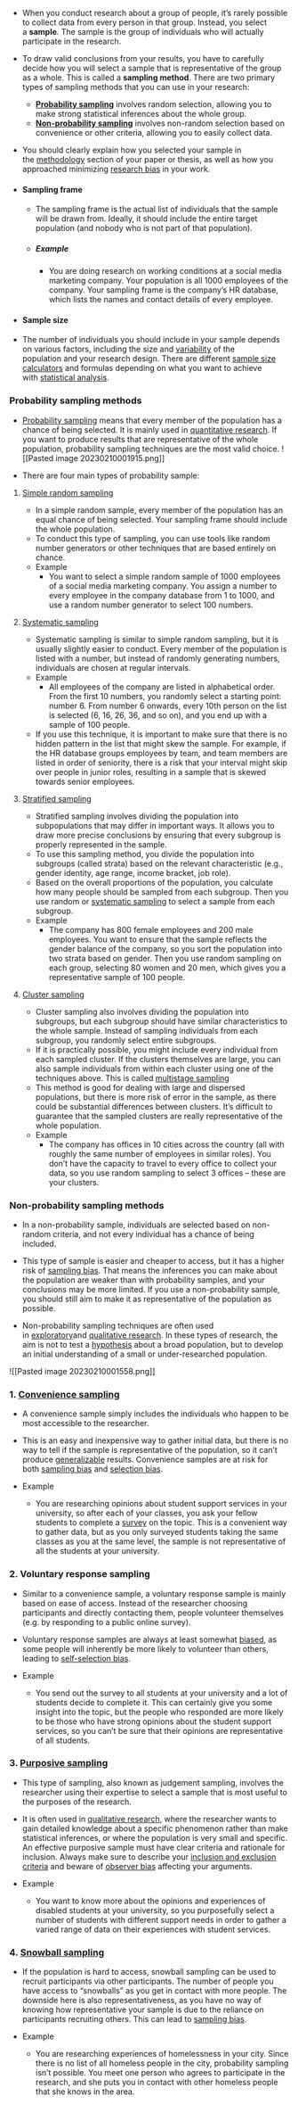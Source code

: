 - When you conduct research about a group of people, it’s rarely possible to collect data from every person in that group. Instead, you select a **sample**. The sample is the group of individuals who will actually participate in the research.

- To draw valid conclusions from your results, you have to carefully decide how you will select a sample that is representative of the group as a whole. This is called a **sampling method**. There are two primary types of sampling methods that you can use in your research:

	- **[Probability sampling](https://www.scribbr.com/methodology/probability-sampling/)** involves random selection, allowing you to make strong statistical inferences about the whole group.
	- **[Non-probability sampling](https://www.scribbr.com/methodology/non-probability-sampling/)** involves non-random selection based on convenience or other criteria, allowing you to easily collect data.

- You should clearly explain how you selected your sample in the [methodology](https://www.scribbr.com/dissertation/methodology/) section of your paper or thesis, as well as how you approached minimizing [research bias](https://www.scribbr.com/faq-category/research-bias/) in your work.
- #### Sampling frame
	- The sampling frame is the actual list of individuals that the sample will be drawn from. Ideally, it should include the entire target population (and nobody who is not part of that population).

	- ##### Example
		- You are doing research on working conditions at a social media marketing company. Your population is all 1000 employees of the company. Your sampling frame is the company’s HR database, which lists the names and contact details of every employee.

- #### Sample size
- The number of individuals you should include in your sample depends on various factors, including the size and [variability](https://www.scribbr.com/statistics/variability/) of the population and your research design. There are different [sample size calculators](https://www.ai-therapy.com/psychology-statistics/sample-size-calculator) and formulas depending on what you want to achieve with [statistical analysis](https://www.scribbr.com/category/statistics/).

### Probability sampling methods
- [Probability sampling](https://www.scribbr.com/methodology/probability-sampling/) means that every member of the population has a chance of being selected. It is mainly used in [quantitative research](https://www.scribbr.com/methodology/quantitative-research/). If you want to produce results that are representative of the whole population, probability sampling techniques are the most valid choice.
![[Pasted image 20230210001915.png]]

- There are four main types of probability sample:
1. [Simple random sampling](https://www.scribbr.com/methodology/simple-random-sampling/)
	- In a simple random sample, every member of the population has an equal chance of being selected. Your sampling frame should include the whole population.
	- To conduct this type of sampling, you can use tools like random number generators or other techniques that are based entirely on chance.
	- Example
		- You want to select a simple random sample of 1000 employees of a social media marketing company. You assign a number to every employee in the company database from 1 to 1000, and use a random number generator to select 100 numbers.
2. [Systematic sampling](https://www.scribbr.com/methodology/systematic-sampling/)

	- Systematic sampling is similar to simple random sampling, but it is usually slightly easier to conduct. Every member of the population is listed with a number, but instead of randomly generating numbers, individuals are chosen at regular intervals.
	- Example
		- All employees of the company are listed in alphabetical order. From the first 10 numbers, you randomly select a starting point: number 6. From number 6 onwards, every 10th person on the list is selected (6, 16, 26, 36, and so on), and you end up with a sample of 100 people.
	- If you use this technique, it is important to make sure that there is no hidden pattern in the list that might skew the sample. For example, if the HR database groups employees by team, and team members are listed in order of seniority, there is a risk that your interval might skip over people in junior roles, resulting in a sample that is skewed towards senior employees.

3. [Stratified sampling](https://www.scribbr.com/methodology/stratified-sampling/)
	- Stratified sampling involves dividing the population into subpopulations that may differ in important ways. It allows you to draw more precise conclusions by ensuring that every subgroup is properly represented in the sample.
	- To use this sampling method, you divide the population into subgroups (called strata) based on the relevant characteristic (e.g., gender identity, age range, income bracket, job role).
	- Based on the overall proportions of the population, you calculate how many people should be sampled from each subgroup. Then you use random or [systematic sampling](https://www.scribbr.com/methodology/systematic-sampling/) to select a sample from each subgroup.
	- Example
		- The company has 800 female employees and 200 male employees. You want to ensure that the sample reflects the gender balance of the company, so you sort the population into two strata based on gender. Then you use random sampling on each group, selecting 80 women and 20 men, which gives you a representative sample of 100 people.

4. [Cluster sampling](https://www.scribbr.com/methodology/cluster-sampling/)
	- Cluster sampling also involves dividing the population into subgroups, but each subgroup should have similar characteristics to the whole sample. Instead of sampling individuals from each subgroup, you randomly select entire subgroups.
	- If it is practically possible, you might include every individual from each sampled cluster. If the clusters themselves are large, you can also sample individuals from within each cluster using one of the techniques above. This is called [multistage sampling](https://www.scribbr.com/methodology/multistage-sampling/)
	- This method is good for dealing with large and dispersed populations, but there is more risk of error in the sample, as there could be substantial differences between clusters. It’s difficult to guarantee that the sampled clusters are really representative of the whole population.
	- Example
		- The company has offices in 10 cities across the country (all with roughly the same number of employees in similar roles). You don’t have the capacity to travel to every office to collect your data, so you use random sampling to select 3 offices – these are your clusters.

### Non-probability sampling methods
- In a non-probability sample, individuals are selected based on non-random criteria, and not every individual has a chance of being included.

- This type of sample is easier and cheaper to access, but it has a higher risk of [sampling bias](https://www.scribbr.com/research-bias/sampling-bias/). That means the inferences you can make about the population are weaker than with probability samples, and your conclusions may be more limited. If you use a non-probability sample, you should still aim to make it as representative of the population as possible.

- Non-probability sampling techniques are often used in [exploratory](https://www.scribbr.com/methodology/exploratory-research/)and [qualitative research](https://www.scribbr.com/methodology/qualitative-research/). In these types of research, the aim is not to test a [hypothesis](https://www.scribbr.nl/methodology/hypotheses/) about a broad population, but to develop an initial understanding of a small or under-researched population.

![[Pasted image 20230210001558.png]]

### 1. [Convenience sampling](https://www.scribbr.com/methodology/convenience-sampling/)

- A convenience sample simply includes the individuals who happen to be most accessible to the researcher.

- This is an easy and inexpensive way to gather initial data, but there is no way to tell if the sample is representative of the population, so it can’t produce [generalizable](https://www.scribbr.com/research-bias/generalizability/) results. Convenience samples are at risk for both [sampling bias](https://www.scribbr.com/research-bias/sampling-bias/) and [selection bias](https://www.scribbr.com/research-bias/selection-bias/).

- Example
	- You are researching opinions about student support services in your university, so after each of your classes, you ask your fellow students to complete a [survey](https://www.scribbr.com/methodology/survey-research/) on the topic. This is a convenient way to gather data, but as you only surveyed students taking the same classes as you at the same level, the sample is not representative of all the students at your university.

### 2. Voluntary response sampling

- Similar to a convenience sample, a voluntary response sample is mainly based on ease of access. Instead of the researcher choosing participants and directly contacting them, people volunteer themselves (e.g. by responding to a public online survey).

- Voluntary response samples are always at least somewhat [biased](https://www.scribbr.com/faq-category/research-bias/), as some people will inherently be more likely to volunteer than others, leading to [self-selection bias](https://www.scribbr.com/research-bias/self-selection-bias/).

- Example
	- You send out the survey to all students at your university and a lot of students decide to complete it. This can certainly give you some insight into the topic, but the people who responded are more likely to be those who have strong opinions about the student support services, so you can’t be sure that their opinions are representative of all students.

### 3. [Purposive sampling](https://www.scribbr.com/methodology/purposive-sampling/)

- This type of sampling, also known as judgement sampling, involves the researcher using their expertise to select a sample that is most useful to the purposes of the research.

- It is often used in [qualitative research](https://www.scribbr.com/methodology/qualitative-research/), where the researcher wants to gain detailed knowledge about a specific phenomenon rather than make statistical inferences, or where the population is very small and specific. An effective purposive sample must have clear criteria and rationale for inclusion. Always make sure to describe your [inclusion and exclusion criteria](https://www.scribbr.com/methodology/inclusion-exclusion-criteria/) and beware of [observer bias](https://www.scribbr.com/research-bias/observer-bias/) affecting your arguments.

- Example
	- You want to know more about the opinions and experiences of disabled students at your university, so you purposefully select a number of students with different support needs in order to gather a varied range of data on their experiences with student services.

### 4. [Snowball sampling](https://www.scribbr.com/methodology/snowball-sampling/)

- If the population is hard to access, snowball sampling can be used to recruit participants via other participants. The number of people you have access to “snowballs” as you get in contact with more people. The downside here is also representativeness, as you have no way of knowing how representative your sample is due to the reliance on participants recruiting others. This can lead to [sampling bias](https://www.scribbr.com/research-bias/sampling-bias/).

- Example
	- You are researching experiences of homelessness in your city. Since there is no list of all homeless people in the city, probability sampling isn’t possible. You meet one person who agrees to participate in the research, and she puts you in contact with other homeless people that she knows in the area.